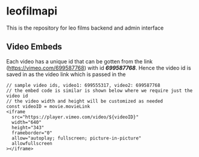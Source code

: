 # leofilmapi

This is the repository for leo films backend and admin interface

## Video Embeds

Each video has a unique id that can be gotten from the link (https://vimeo.com/699587768) with id **_699587768_**. Hence the video id is saved in as the video link which is passed in the 

```tsx
// sample video ids, video1: 699555317, video2: 699587768
// the embed code is similar is shown below where we require just the video id
// the video width and height will be customized as needed
const videoID = movie.movieLink
<iframe
  src="https://player.vimeo.com/video/${videoID}"
  width="640"
  height="343"
  frameborder="0"
  allow="autoplay; fullscreen; picture-in-picture"
  allowfullscreen
></iframe>
```

